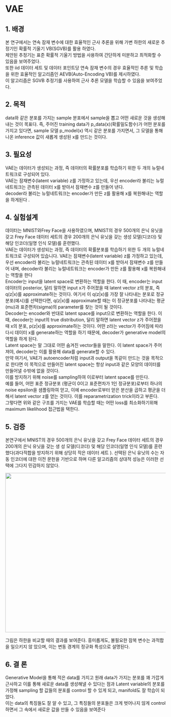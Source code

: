 # VAE


## 1. 배경

본 연구에서는 연속 잠재 변수에 대한 효율적인 근사 추론을 위해 가변 하한의 새로운 추정기인 확률적 기울기 VB(SGVB)를 활용 하였다.<br>
제안된 추정기는 표준 확률적 기울기 방법을 사용하여 간단하게 미분하고 최적화할 수 있음을 보여주었다.<br> 
또한 iid 데이터 세트 및 데이터 포인트당 연속 잠재 변수의 경우 효율적인 추론 및 학습을 위한 효율적인 알고리즘인 AEVB(Auto-Encoding VB)를 제시하였다.<br>
이 알고리즘은 SGVB 추정기를 사용하여 근사 추론 모델을 학습할 수 있음을 보여주었다.


## 2. 목적

data와 같은 분포를 가지는 sample 분포에서 sample을 뽑고 어떤 새로운 것을 생성해내는 것이 목표다. 즉,
주어진 training data가 p_data(x)(확률밀도함수)가 어떤 분포를 가지고 있다면, sample 모델 p_model(x) 역시 같은 분포를 가지면서,
그 모델을 통해 나온 inference 값이 새롭게 생성된 x를 만드는 것이다.


## 3. 필요성

VAE는 데이터가 생성되는 과정, 즉 데이터의 확률분포를 학습하기 위한 두 개의 뉴럴네트워크로 구성되어 있다.<br>
VAE는 잠재변수(latent variable) z를 가정하고 있는데, 우선 encoder라 불리는 뉴럴네트워크는 관측된 데이터 x를 받아서 잠재변수 z를 만들어 낸다.<br> 
decoder라 불리는 뉴럴네트워크는 encoder가 만든 z를 활용해 x를 복원해내는 역할을 하게된다
.


## 4. 실험설계

데이터는 MNIST와Frey Face을 사용하였으며, MNIST의 경우 500개의 은닉 유닛을 갖고 Frey Face 데이터 세트의 경우 200개의 은닉 유닛을 갖는 생성 모델(디코더) 및 해당 인코더(일명 인식 모델)를 훈련했다.<br>
VAE는 데이터가 생성되는 과정, 즉 데이터의 확률분포를 학습하기 위한 두 개의 뉴럴네트워크로 구성되어 있습니다. VAE는 잠재변수(latent variable) z를 가정하고 있는데, 우선 encoder라 불리는 뉴럴네트워크는 관측된 데이터 x를 받아서 잠재변수 z를 만들어 내며, decoder라 불리는 뉴럴네트워크는 encoder가 만든 z를 활용해 x를 복원해내는 역할을 한다<br>
Encoder는 input을 latent space로 변환하는 역할을 한다. 이 때, encoder는 input 데이터의 posterior, 달리 말하면 input x가 주어졌을 때 latent vector z의 분포, 즉  q(z|x)를 approximate하는 것이다. 여기서 이 q(z|x)를 가장 잘 나타내는 분포로 정규분포(예시)를 선택한다면, q(z|x)를 approximate할 때는 이 정규분포를 나타내는 평균(mu)과 표준편차(sigma)의 parameter를 찾는 것이 될 것이다.<br>
Decoder는 encoder와 반대로 latent space를 input으로 변환하는 역할을 한다. 이 때, decoder는 input의 true distribution, 달리 말하면 latent vector z가 주어졌을 때 x의 분포,  p(z|x)를 approximate하는 것이다. 어떤 z라는 vector가 주어짐에 따라 다시 데이터 x를 generate하는 역할을 하기 때문에, decoder가 generative model의 역할을 하게 된다.<br>
Latent space는 말 그대로 어떤 숨겨진 vector들을 말한다. 이 latent space가 주어져야, decoder는 이를 활용해 data를 generate할 수 있다.<br> 
만약 여기서, VAE가 autoencoder처럼 input과 output을 똑같이 만드는 것을 목적으로 한다면 이 목적으로 만들어진 latent space는 항상 input과 같은 모양의 데이터를 만들어낼 수밖에 없을 것이다.<br>
이를 방지하기 위해 noise를 sampling하여 이로부터 latent space를 만든다.<br> 
예를 들어, 어떤 표준 정규분포 (평균이 0이고 표준편차가 1인 정규분포)로부터 하나의 noise epsilon을 샘플링하여 얻고, 이에 encoder로부터 얻은 분산을 곱하고 평균을 더해서 latent vector z를 얻는 것이다. 이를 reparametrization trick이라고 부른다.<br>
그렇다면 위와 같은 구조를 가지는 VAE를 학습할 때는 어떤 loss를 최소화하기위해 maximum likelihood 접근법을 택한다.<br>


## 5. 검증

본연구에서 MNIST의 경우 500개의 은닉 유닛을 갖고 Frey Face 데이터 세트의 경우 200개의 은닉 유닛을 갖는 생
성 모델(디코더) 및 해당 인코더(일명 인식 모델)를 훈련했다(과다적합을 방지하기 위해 상당히 작은 데이터 세트 ). 
선택된 은닉 유닛의 수는 자동 인코더에 대한 이전 문헌을 기반으로 하며 다른 알고리즘의 상대적 성능은 이러한 선택에 그다지 민감하지 않았다.<br>

<p align="center">
  <img src=https://github.com/donggale72/webtest_html/blob/main/img/%ED%99%94%EB%A9%B4%20%EC%BA%A1%EC%B2%98%202022-08-29%20171801.jpg style="width:1000px; height:500px;"/>
  </p>

그림은 하한을 비교할 때의 결과를 보여준다. 흥미롭게도, 불필요한 잠복 변수는 과적합을 일으키지 않
았으며, 이는 변동 경계의 정규화 특성으로 설명된다.


## 6. 결 론

Generative Model을 통해 적은 data를 가지고 원래 data가 가지는 분포를 꽤 가깝게 근사하고 이를 통해 새로운 data를 생성해낼 수 있다는 점과
Latent variable의 분포를 가정해 sampling 할 값들의 분포를 control 할 수 있게 되고, manifold도 잘 학습이 되었다.<br>
이는 data의 특징들도 잘 알 수 있고, 그 특징들의 분포들은 크게 벗어나지 않게 control 하면서 그 속에서 새로운 값을 만들 수 있음을 보여준다

